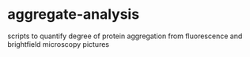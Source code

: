 # aggregate-analysis
scripts to quantify degree of protein aggregation from fluorescence and brightfield microscopy pictures
